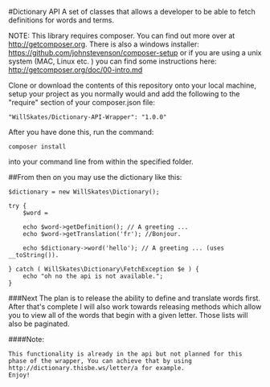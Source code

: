 #Dictionary API
A set of classes that allows a developer to be able to fetch definitions for words and terms.

NOTE:
This library requires composer. You can find out more over at http://getcomposer.org. There is also a windows installer: https://github.com/johnstevenson/composer-setup or if you are using a unix system (MAC, Linux etc. ) you can find some instructions here: http://getcomposer.org/doc/00-intro.md

Clone or download the contents of this repository onto your local machine, setup your project as you normally would and add the following to the "require" section of your composer.json file:
	
	"WillSkates/Dictionary-API-Wrapper": "1.0.0"

After you have done this, run the command:

	composer install

into your command line from within the specified folder.

##From then on you may use the dictionary like this:

	$dictionary = new WillSkates\Dictionary();

	try {
		$word = 

		echo $word->getDefinition(); // A greeting ...
		echo $word->getTranslation('fr'); //Bonjour.

		echo $dictionary->word('hello'); // A greeting ... (uses __toString()).

	} catch ( WillSkates\Dictionary\FetchException $e ) {
		echo "oh no the api is not available.";
	}

###Next
The plan is to release the ability to define and translate words first. After that's complete
I will also work towards releasing methods which allow you to view all of the words that begin with a given letter.
Those lists will also be paginated.

####Note:
	
	This functionality is already in the api but not planned for this phase of the wrapper, You can achieve that by using http://dictionary.thisbe.ws/letter/a for example.
	Enjoy!